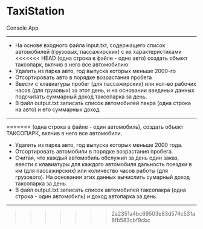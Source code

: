 # TaxiStation
Console App
***
+ На основе входного файла input.txt, содержащего список автомобилей (грузовых, пассажирских) с их характеристиками
<<<<<<< HEAD
(одна строка в файле - одно авто) создать объект таксопарк, вклчив в него все автомобилию
+ Удалить из парка авто, год выпуска которых меньше 2000-го
+ Отсортировать авто в порядке возрастания пробега
+ Ввести с клавиатуры пробег (для пассажирских) или кол-во рабочих часов (для грузовых) за этот день, и на основании введеных данных
подсчитать суммарный доход таксопарка за день.
+ В файл output.txt записать список автомобилей пакра (одна строка на авто) и его суммарных доход
***
=======
(одна строка в файле - один автомобиль), создать объект ТАКСОПАРК, вклчив в него все автомобили.
+ Удалить из парка авто, год выпуска которых меньше 2000 года.
+ Отсортировать автомобили в порядке возрастания пробега.
+ Считая, что каждый автомобиль обслужил за день один заказ, ввести с клавиатуры для каждого автомобиля дальность поездки в км (для пассажирских) или количество часов работы (для грузового). На основании этих данных вычислить сумарный доход таксопарка за день.
+ В файл output.txt записать список автомобилей таксопакра (одна строка - один автомобиль) и доход автопарка за день.
***
>>>>>>> 2a2351a4bc69503e83d574c531a8fb583cbf9cbc
